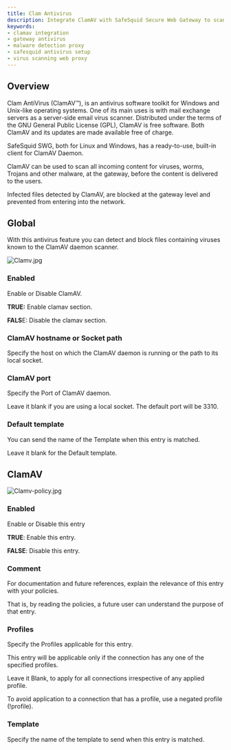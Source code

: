 ```yaml
---
title: Clam Antivirus  
description: Integrate ClamAV with SafeSquid Secure Web Gateway to scan and block malware at the gateway level, preventing viruses, worms, and trojans from entering your network.  
keywords:  
- clamav integration  
- gateway antivirus  
- malware detection proxy  
- safesquid antivirus setup  
- virus scanning web proxy  
---
```


## Overview
Clam AntiVirus (ClamAV™), is an antivirus software toolkit for Windows and Unix-like operating systems. One of its main uses is with mail exchange servers as a server-side email virus scanner. Distributed under the terms of the GNU General Public License (GPL), ClamAV is free software. Both ClamAV and its updates are made available free of charge.

SafeSquid SWG, both for Linux and Windows, has a ready-to-use, built-in client for ClamAV Daemon.

ClamAV can be used to scan all incoming content for viruses, worms, Trojans and other malware, at the gateway, before the content is delivered to the users.

Infected files detected by ClamAV, are blocked at the gateway level and prevented from entering into the network.

## Global
With this antivirus feature you can detect and block files containing viruses known to the ClamAV daemon scanner.

![Clamv.jpg](/img/Configure/Real_Time_Content_Activity/Clam_antivirus/image1.webp)

### Enabled
Enable or Disable ClamAV.

**TRUE:** Enable clamav section.

**FALS**E: Disable the clamav section.

### ClamAV hostname or Socket path
Specify the host on which the ClamAV daemon is running or the path to its local socket.

### ClamAV port
Specify the Port of ClamAV daemon.

Leave it blank if you are using a local socket. The default port will be 3310.

### Default template
You can send the name of the Template when this entry is matched.

Leave it blank for the Default template.

## ClamAV
![Clamv-policy.jpg](/img/Configure/Real_Time_Content_Activity/Clam_antivirus/image2.webp)

### Enabled
Enable or Disable this entry

**TRUE**: Enable this entry.

**FALSE**: Disable this entry.

### Comment
For documentation and future references, explain the relevance of this entry with your policies.

That is, by reading the policies, a future user can understand the purpose of that entry.

### Profiles
Specify the Profiles applicable for this entry.

This entry will be applicable only if the connection has any one of the specified profiles.

Leave it Blank, to apply for all connections irrespective of any applied profile.

To avoid application to a connection that has a profile, use a negated profile (!profile).

### Template
Specify the name of the template to send when this entry is matched.